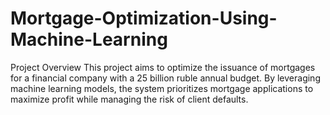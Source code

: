 # Mortgage-Optimization-Using-Machine-Learning
Project Overview This project aims to optimize the issuance of mortgages for a financial company with a 25 billion ruble annual budget. By leveraging machine learning models, the system prioritizes mortgage applications to maximize profit while managing the risk of client defaults.
